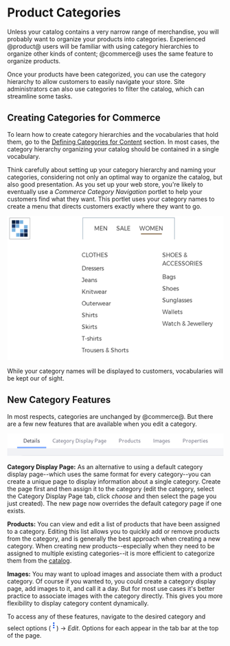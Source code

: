 # Product Categories

Unless your catalog contains a very narrow range of merchandise, you will
probably want to organize your products into categories. Experienced @product@
users will be familiar with using category hierarchies to organize other kinds
of content; @commerce@ uses the same feature to organize products.

Once your products have been categorized, you can use the category hierarchy to
allow customers to easily navigate your store. Site administrators can also use
categories to filter the catalog, which can streamline some tasks.

## Creating Categories for Commerce

To learn how to create category hierarchies and the vocabularies that hold them,
go to the 
[Defining Categories for Content](/discover/portal/-/knowledge_base/7-1/organizing-content-with-tags-and-categories#defining-categories-for-content)
section. In most cases, the category hierarchy organizing your catalog should be
contained in a single vocabulary.

Think carefully about setting up your category hierarchy and naming your
categories, considering not only an optimal way to organize the catalog, but
also good presentation. As you set up your web store, you're likely to
eventually use a *Commerce Category Navigation* portlet to help your customers
find what they want. This portlet uses your category names to create a menu
that directs customers exactly where they want to go.

![Figure 1: This navigation portlet displays a vocabulary's entire category hierarchy.](../../../images/commerce-category-navigation.png)

While your category names will be displayed to customers, vocabularies will be
kept our of sight.

## New Category Features

In most respects, categories are unchanged by @commerce@. But there
are a few new features that are available when you edit a category.

![Figure 2: *Category Display Page*, *Products* and *Images* are all unique to @commerce@.](../../../images/category-tab-bar.png)

**Category Display Page:** As an alternative to using a default category display
page--which uses the same format for every category--you can create a unique
page to display information about a single category. Create the page first and
then assign it to the category (edit the category, select the Category Display
Page tab, click *choose* and then select the page you just created). The new
page now overrides the default category page if one exists.

**Products:** You can view and edit a list of products that have been assigned
to a category. Editing this list allows you to quickly add or remove products
from the category, and is generally the best approach when creating a new
category. When creating new products--especially when they need to be assigned
to multiple existing categories--it is more efficient to categorize them from
the [catalog](/discover/portal/-/knowledge_base/7-1/categorization).

**Images:** You may want to upload images and associate them with a product
category. Of course if you wanted to, you could create a category display page,
add images to it, and call it a day. But for most use cases it's better practice
to associate images with the category directly. This gives you more flexibility
to display category content dynamically.

To access any of these features, navigate to the desired category and select
options (![options](../../../images/icon-options.png)) &rarr; *Edit*. Options
for each appear in the tab bar at the top of the page.
